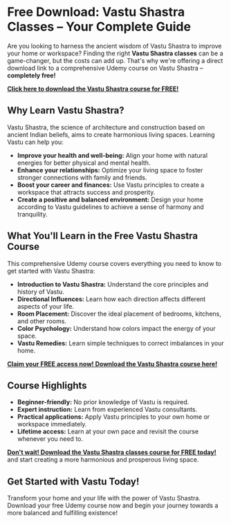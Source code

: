 # Free Download: Vastu Shastra Classes – Your Complete Guide

Are you looking to harness the ancient wisdom of Vastu Shastra to improve your home or workspace? Finding the right **Vastu Shastra classes** can be a game-changer, but the costs can add up. That's why we're offering a direct download link to a comprehensive Udemy course on Vastu Shastra – **completely free!**

[**Click here to download the Vastu Shastra course for FREE!**](https://udemywork.com/vastu-shastra-classes)

## Why Learn Vastu Shastra?

Vastu Shastra, the science of architecture and construction based on ancient Indian beliefs, aims to create harmonious living spaces. Learning Vastu can help you:

*   **Improve your health and well-being:** Align your home with natural energies for better physical and mental health.
*   **Enhance your relationships:** Optimize your living space to foster stronger connections with family and friends.
*   **Boost your career and finances:** Use Vastu principles to create a workspace that attracts success and prosperity.
*   **Create a positive and balanced environment:** Design your home according to Vastu guidelines to achieve a sense of harmony and tranquility.

## What You'll Learn in the Free Vastu Shastra Course

This comprehensive Udemy course covers everything you need to know to get started with Vastu Shastra:

*   **Introduction to Vastu Shastra:** Understand the core principles and history of Vastu.
*   **Directional Influences:** Learn how each direction affects different aspects of your life.
*   **Room Placement:** Discover the ideal placement of bedrooms, kitchens, and other rooms.
*   **Color Psychology:** Understand how colors impact the energy of your space.
*   **Vastu Remedies:** Learn simple techniques to correct imbalances in your home.

[**Claim your FREE access now! Download the Vastu Shastra course here!**](https://udemywork.com/vastu-shastra-classes)

## Course Highlights

*   **Beginner-friendly:** No prior knowledge of Vastu is required.
*   **Expert instruction:** Learn from experienced Vastu consultants.
*   **Practical applications:** Apply Vastu principles to your own home or workspace immediately.
*   **Lifetime access:** Learn at your own pace and revisit the course whenever you need to.

[**Don't wait! Download the Vastu Shastra classes course for FREE today!**](https://udemywork.com/vastu-shastra-classes) and start creating a more harmonious and prosperous living space.

## Get Started with Vastu Today!

Transform your home and your life with the power of Vastu Shastra. Download your free Udemy course now and begin your journey towards a more balanced and fulfilling existence!
